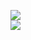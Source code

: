[![](https://img.shields.io/badge/Made%20With-Github%20Spray-lightgrey.svg?style=for-the-badge&logo=github)](https://github.com/Annihil/github-spray#14947)  
[![](https://i.imgur.com/2DrTn0Z.gif)](https://github.com/Annihil/github-spray)